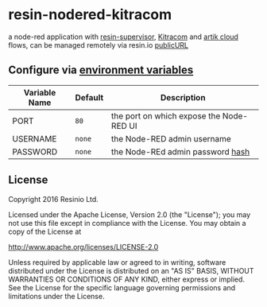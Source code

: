 # resin-nodered-kitracom

a node-red application with [resin-supervisor](https://docs.resin.io/runtime/supervisor-api/),  [Kitracom](https://github.com/rushup/kitra/wiki/Kitra-COM) and [artik cloud](https://artik.cloud/) flows, can be managed remotely via resin.io [publicURL](https://docs.resin.io/management/devices/#enable-public-device-url)

## Configure via [environment variables](https://docs.resin.io/management/env-vars/)
Variable Name | Default | Description
------------ | ------------- | -------------
PORT | `80` | the port on which expose the Node-RED UI
USERNAME | `none` | the Node-RED admin username
PASSWORD | `none` | the Node-REd admin password [hash](https://nodered.org/docs/security#generating-the-password-hash)

## License

Copyright 2016 Resinio Ltd.

Licensed under the Apache License, Version 2.0 (the "License"); you may not use this file except in compliance with the License. You may obtain a copy of the License at

<http://www.apache.org/licenses/LICENSE-2.0>

Unless required by applicable law or agreed to in writing, software distributed under the License is distributed on an "AS IS" BASIS, WITHOUT WARRANTIES OR CONDITIONS OF ANY KIND, either express or implied. See the License for the specific language governing permissions and limitations under the License.
